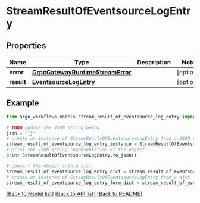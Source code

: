 # StreamResultOfEventsourceLogEntry


## Properties

Name | Type | Description | Notes
------------ | ------------- | ------------- | -------------
**error** | [**GrpcGatewayRuntimeStreamError**](GrpcGatewayRuntimeStreamError.md) |  | [optional] 
**result** | [**EventsourceLogEntry**](EventsourceLogEntry.md) |  | [optional] 

## Example

```python
from argo_workflows.models.stream_result_of_eventsource_log_entry import StreamResultOfEventsourceLogEntry

# TODO update the JSON string below
json = "{}"
# create an instance of StreamResultOfEventsourceLogEntry from a JSON string
stream_result_of_eventsource_log_entry_instance = StreamResultOfEventsourceLogEntry.from_json(json)
# print the JSON string representation of the object
print StreamResultOfEventsourceLogEntry.to_json()

# convert the object into a dict
stream_result_of_eventsource_log_entry_dict = stream_result_of_eventsource_log_entry_instance.to_dict()
# create an instance of StreamResultOfEventsourceLogEntry from a dict
stream_result_of_eventsource_log_entry_form_dict = stream_result_of_eventsource_log_entry.from_dict(stream_result_of_eventsource_log_entry_dict)
```
[[Back to Model list]](../README.md#documentation-for-models) [[Back to API list]](../README.md#documentation-for-api-endpoints) [[Back to README]](../README.md)


